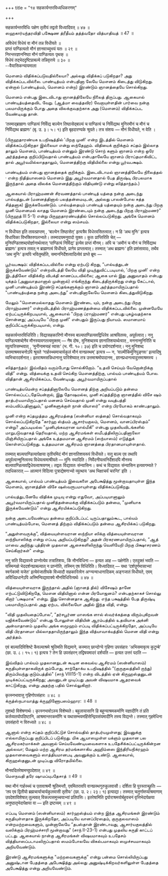+++
title = "१४ सहकार्यन्तरविध्यधिकरणम्"

+++

सहकार्यन्तरविधिः पक्षेण तृतीयं तद्वतो विध्यादिवत् ॥ ४७ ॥  
ஸஹகார்யந்தரவிதி பக்ஷேண த்ரீதீயம் தத்த்வதோ வித்யாதிவத் ॥ 47 ॥

अविधेयं विधेयं वा मौनं तन्न विधीयते ॥  
प्राप्तं पाण्डित्यतो मौनं ज्ञानवाच्युभयं यतः ॥ २९ ॥  
निरन्तरज्ञाननिष्ठा मौनं पाण्डित्यतः पृथक् ॥  
विधेयं तद्भेददृष्टिप्राबल्ये तन्निवृत्तये ॥ ३० ॥  
--वैयासिकन्यायमाला

மௌனம் விதிக்கப்படுவதில்லையா? அல்லது விதிக்கப் படுகிறதா? அது
விதிக்கப்படவில்லை. பாண்டித்யம் என்பதினா லேயே மௌனம் கிடைத்து விடுகிறது.
ஏன்றால் (பாண்டித்யம், மௌனம் என்ற) இரண்டும் ஞானத்தையே சொல்கிறது.

மௌனம் என்பது இடைவிடாது ஞானத்திலேயே நிலைத் திருப்பது. ஆகையால்
பாண்டித்யத்தைவிட வேறு. (ஆத்மா வைத்தவிர) வேறாயுள்ளதின் பார்வை நன்கு
பலமாயிருக்கும் போது அதை விலக்குவதற்காக அது (மௌனம்) விதிக்கப்பட வேண்டியது
தான்.

‘तस्माद्ब्राह्मणः पाण्डित्यं निर्विद्य बाल्येन तिष्ठासेद्बाल्यं च
पाण्डित्यं च निर्विद्याथ मुनिरमौनं च मौनं च निर्विद्याथ ब्राह्मणः’ (बृ.
उ. ३। ५। १) इति बृहदारण्यके श्रूयते। तत्र संशयः — मौनं विधीयते, न
वेति ।

(பிருஹதாரண்யக உபநிஷத்தில் 'பிறகு முனி' என்ற இடத்தில் மௌனம்
விதிக்கப்படுகிறதா இல்லையா என்று ஸந்தேஹம். விதியைக் குறிக்கும் சப்தம்
இல்லாத தாலும் மௌனம், பாண்டித்யம் என்னும் இரண்டு சொற் களும் ஞானம் என்ற
ஒரே அர்த்தத்தை குறிப்பிடுவதால் பாண்டித்யம் என்பதாலேயே ஞானம்
பிராப்தமாகிவிட்ட தால் அபூர்வமில்லாததாலும், மௌனத்திற்கு விதியில்லை என்று
பூர்வபக்ஷம்.

பாண்டித்யம் என்பது ஞானத்தைக் குறிக்கும். இடைவிடாமல் ஞானத்திலேயே
நிலைத்தல் · என்ற நிதித்யாஸனம் மௌனம் இது அபூர்வமானதால் பேத திருஷ்டி
பிரபலமாக இருந்தால் அதை விலக்க மௌனத்திற்கும் விதியுண்டு என்று
ஸித்தாந்தம்.)

ஆகையால் பிராஹ்மணன் சிரவணத்தால் பாண்டித் யத்தை நன்கு அடைந்து பால்யத்துடன்
(மனனத்தினால் பலத்தன்மையுடன், அல்லது பாலன்போல சுத்த சித்தனாக)
இருக்கவேண்டும். பால்யத்தையும் பாண்டித் யத்தையும் நன்கு அடைந்து பிறகு
முனி மௌனமல் லாதது மௌனம் இரண்டையும் நன்கு அடைந்து பிறகு பிராஹ்மணர்”
(பிருஹத் III 5-1) என்று பிருஹதாரண்யத்தில் சொல்லப்படுகிறது. அங்கே மௌனம்
விதிக்கப்படுகிறதா, இல்லையா என்று ஸம்சயம்.

न विधीयत इति तावत्प्राप्तम् , ‘बाल्येन तिष्ठासेत्’ इत्यत्रैव
विधेरवसितत्वात्। न हि ‘अथ मुनिः’ इत्यत्र विधायिका विभक्तिरुपलभ्यते।
तस्मादयमनुवादो युक्तः। कुतः प्राप्तिरिति चेत् —
मुनिपण्डितशब्दयोर्ज्ञानार्थत्वात् ‘पाण्डित्यं निर्विद्य’ इत्येव प्राप्तं
मौनम्। अपि च ‘अमौनं च मौनं च निर्विद्याथ ब्राह्मणः’ इत्यत्र तावत् न
ब्राह्मणत्वं विधीयते, प्रागेव प्राप्तत्वात्। तस्मात् ‘अथ ब्राह्मणः’ इति
प्रशंसावादः, तथैव ‘अथ मुनिः’ इत्यपि भवितुमर्हति, समाननिर्देशत्वादित्येवं
प्राप्ते ब्रूमः —

பூர்வபக்ஷம்: விதிக்கப்படவில்லை என்று ஏற்படு கிறது, “பால்யத்துடன்
இருக்கவேண்டும்” என்றவிடத்தி லேயே விதி முடிந்துவிட்டபடியால், 'பிறகு முனி'
என்ற இடத்திலோ விதிக்கிற விபக்தி காணப்படவில்லை; ஆகை யால் இது அனுவாதம்
என்பது யுக்தம் (அனுவாதமானால் முன்னால்) எங்கிருந்து கிடைத்திருக்கிறது
என்று கேட்டால், முனி பாண்டித்யம் இரண்டு சப்தங்களுக்கும் ஞானம்
அர்த்தமாயிருப்பதால் "பாண்டித்யத்தை நன்கு அடைந்து” என்பதினாலேயே மௌனம்
கிடைத்துவிடுகிறது.

மேலும் "மௌனமல்லாதது மௌனம் இரண்டை யும், நன்கு அடைந்து பிறகு பிராஹ்மணர்”
என்றவிடத்தில் பிராஹ்மணத்தன்மை விதிக்கப்படவில்லை. முன்னமேயே
ஏற்பட்டிருக்கிறபடியால், ஆகையால் "பிறகு ப்ராஹ்மணர்" என்பது புகழ்வதற்காக
சொன்னது; அப்படியே "பிறகு முனி" என்பதும் இருப்பது நியாயம். ஸமானமாய்
குறிப்பிட்டிருக்கிறபடியால், என்று.

सहकार्यन्तरविधिरिति। विद्यासहकारिणो मौनस्य बाल्यपाण्डित्यवद्विधिरेव
आश्रयितव्यः, अपूर्वत्वात्। ननु पाण्डित्यशब्देनैव मौनस्यावगतत्वमुक्तम् —
नैष दोषः, मुनिशब्दस्य ज्ञानातिशयार्थत्वात् , मननान्मुनिरिति च
व्युत्पत्तिसम्भवात् , ‘मुनीनामप्यहं व्यासः’ (भ. गी. १०। ३७) इति च
प्रयोगदर्शनात्। ननु मुनिशब्द उत्तमाश्रमवचनोऽपि श्रूयते
‘गार्हस्थ्यमाचार्यकुलं मौनं वानप्रस्थम्’ इत्यत्र — न,
‘वाल्मीकिर्मुनिपुङ्गवः’ इत्यादिषु व्यभिचारदर्शनात्।
इतराश्रमसन्निधानात्तु पारिशेष्यात् तत्र उत्तमाश्रमोपादानम् ,
ज्ञानप्रधानत्वादुत्तमाश्रमस्य ।

ஸித்தாந்தம்: இவ்விதம் வரும்போது சொல்கிறோம். “உதவி செய்யும் வேறொன்றிக்கு
விதி” என்று. வித்யைக்கு உதவி செய்கிற மௌனத்திற்கு, பால்யம் பாண்டித்யம்
போல. விதிதான் ஆசிரயிக்கப்பட வேண்டியது. அபூர்வமாயிருப்பதால்

பாண்டித்யமென்ற சப்தத்தினாலேயே மௌனத் திற்கு அறியப்படும் தன்மை
சொல்லப்பட்டதேயென்றால், இது தோஷமல்ல, முனி சப்தத்திற்கு ஞானத்தில் விசே ஷம்
தாத்பர்யமாயிருப்பதால் மனனம் செய்வதால் முனி என்று வயுத்பத்தி
ஸம்பவிப்பதினாலும்,” முனிகளுக்குள் நான் வியாஸர்" என்ற பிரயோகம்
காண்பதாலும்.

முனி என்ற சப்தமுத்தம ஆசிரமத்தை (ஸன்னியா ஸத்தை) சொல்வதாகவும்
சொல்லப்படுகிறதே “கார்ஹ ஸ்த்யம் ஆசார்யகுலம், மௌனம், வானப்பிரஸ்தம்” என்று?
அப்படியல்ல "முனிபுங்கவரான வால்மீகி" என்பது முதலியவிடங்களில்
மாறுபடுவதாகத் தெரிவதால், மற்ற ஆசிரமங்கள் ஸமீபத்திலிருப்பதினாலோ
மிஞ்சியிருப்பதால் அங்கே உத்தமமான ஆசிரமம் (ஸந்யாஸம்) எடுத்துக்
கொள்ளப்படுகிறது. உத்தமமான ஆசிரமம் ஞானத்தை பிரதானமாயுள்ளதால்.

तस्मात् बाल्यपाण्डित्यापेक्षया तृतीयमिदं मौनं ज्ञानातिशयरूपं विधीयते।
यत्तु बाल्य एव तथापि अपूर्वत्वान्मुनित्वस्य विधेयत्वमाश्रीयते — मुनिः
स्यादिति। निर्वेदनीयत्वनिर्देशादपि मौनस्य
बाल्यपाण्डित्यवद्विधेयत्वाश्रयणम्। तद्वतः विद्यावतः संन्यासिनः। कथं च
विद्यावतः संन्यासिन इत्यवगम्यते ? तदधिकारात् — आत्मानं विदित्वा
पुत्राद्येषणाभ्यो व्युत्थाय ‘अथ भिक्षाचर्यं चरन्ति’ इति ।

ஆகையால், பால்யம் பாண்டித்யம் இவைகளை அபேக்ஷித்து மூன்றாவதாயுள்ள இந்த
மௌனம், ஞானத்தின் விசே ஷஸ்வரூபமாயுள்ளது விதிக்கப்படுகிறது.

பால்யத்துடனேயே விதிக்க முடிவு என்று எதுவோ, அப்படியானாலும்
அபூர்வமாயிருப்பதால் முனித்தன்மைக்கு விதிக்கப்படும் தன்மை, "முனியாக
இருக்கவேண்டும்” என்று ஆசிரயிக்கப்படுகிறது.

நன்கு அடையவேண்டிய தன்மை குறிப்பிடப்பட் டிருப்பதாலும்கூட, பால்யம்
பாண்டித்யம்போல, மெளனத் திற்கும் விதிக்கப்படும் தன்மை ஆசிரயிக்கப்
படுகிறது.

“அதுள்ளவருக்கு”, வித்யையுள்ளவரான ஸந்நியா ஸிக்கு வித்யையுள்ளவரான
ஸந்நியாஸிக்கு என்று எப்படி அறியப்படுகிறது? அதன் பிரகரணமாயிருப்பதால்,
“ஆத் மாவை அறிந்து புத்திரன் முதலான ஆசைகளிலிருந்து வெளியேறி பிறகு
பிக்ஷாசரணம் செய்கிறார்கள்" என்று.

ननु सति विद्यावत्त्वे प्राप्नोत्येव तत्रातिशयः, किं मौनविधिना — इत्यत आह
— पक्षेणेति। एतदुक्तं भवति — यस्मिन्पक्षे भेददर्शनप्राबल्यात् न
प्राप्नोति, तस्मिन् एष विधिरिति। विध्यादिवत् — यथा ‘दर्शपूर्णमासाभ्यां
स्वर्गकामो यजेत’ इत्येवंजातीयके विध्यादौ सहकारित्वेन अग्न्यन्वाधानादिकम्
अङ्गजातं विधीयते, एवम् अविधिप्रधानेऽपि अस्मिन्विद्यावाक्ये
मौनविधिरित्यर्थः ॥ ४७ ॥

வித்யையுள்ளவராக இருந்தால் அதில் (ஞானத் தில்) விசேஷம் தானே
எற்பட்டுவிடுகிறதே, மௌன விதியினால் என்ன பிரயோஜனம்? என்பதற்காகச் சொல்லு
கிறார் ‘பக்ஷமாக” என்று. இது சொன்னதாக ஆகிறது. எந்த பக்ஷத்தில் பேத
திருஷ்டி பலமாயிருப்பதால் அது ஏற்பட வில்லையோ அதில் இந்த விதி, என்று.

“விதி முதலியதைப்போல”, “தர்சபூர்ண மாஸங்க ளால் ஸ்வர்க்கத்தை விரும்புகிறவன்
யஜிக்கவேண்டும்” என்பது போலுள்ள விதியின் ஆரம்பத்தில் உதவியாக அக்னி
அன்வாதானம் முதலிய அங்க ஸமூஹம் எப்படி விதிக்கப்பட்டிருக்கிறதோ, அப்படியே
விதி பிரதானமா யில்லாததாயிருந்தாலும் இந்த வித்யாவாக்யத்தில் மௌன விதி
என்று அர்த்தம்.

एवं बाल्यादिविशिष्टे कैवल्याश्रमे श्रुतिमति विद्यमाने, कस्मात्
छान्दोग्ये गृहिणा उपसंहारः ‘अभिसमावृत्य कुटुम्बे’ (छा. उ. ८। १५। १)
इत्यत्र ? तेन हि उपसंहरन् तद्विषयमादरं दर्शयति — इत्यत उत्तरं पठति —

இவ்விதம் பால்யம் முதலானதுடன் கூடின கைவல்ய ஆசிரமம் (ஸன்னியாஸம்)
சுருதியுள்ளதாகவிருக் கும்போது, சாந்தோக்ய உபநிஷத்தில் “(குருகுலத்திலி
ருந்து) திரும்பிவந்து குடும்பத்தில்" (சாந் VIII15-1) என்ற விடத்தில் ஏன்
கிருஹஸ்தனுடன் முடிக்கப்பட்டிருக்கிறது; அவனுடன் முடிப்பது அவன் விஷயமாக
ஆதரவைக் காட்டுகிறது, என்று அதற்கு பதில் சொல்லுகிறார்.

कृत्स्नभावात्तु गृहिणोपसंहारः ॥ ४८ ॥  
க்ருத்ஸ்நபாவாத்து க்ருஹிணோபஸம்ஹார: ॥ 48 ॥

तुशब्दो विशेषणार्थः। कृत्स्नभावोऽस्य विशेष्यते। बहुलायासानि हि
बहून्याश्रमकर्माणि यज्ञादीनि तं प्रति कर्तव्यतयोपदिष्टानि,
आश्रमान्तरकर्माणि च यथासम्भवमहिंसेन्द्रियसंयमादीनि तस्य विद्यन्ते।
तस्मात् गृहमेधिना उपसंहारो न विरुध्यते ॥ ४८ ॥

ஆனால் என்ற சப்தம் குறிப்பிட்டுச் சொல்வதில் தாத்பர்யமுள்ளது; இவனுக்கு
எல்லாமிருப்பது குறிப்பிடப் படுகிறது. மிக ஆயாஸமுள்ள யக்ஞம் முதலான பல
ஆசிரமகர்மாக்கள் அவனால் செய்யவேண்டியவைகளாக உபதேசிக்கப்பட்டிருக்கின்றன
அல்லவா; மேலும் மற்ற ஆசிரம தர்மங்களாகிய அஹிம்ஸை இந்திரியநிக்ரஹம்
முதலானவைகளும் ஸாத்தியமானபடி அவனுக்கும் உண்டு. ஆகையால், கிருஹஸ்தனுடன்
முடிப்பது விரோதமில்லை.

मौनवदितरेषामप्युपदेशात् ॥ ४९ ॥  
மௌநவதி தரே ஷாமப்யுபதேசாத் ॥ 49 ॥

यथा मौनं गार्हस्थ्यं च एतावाश्रमौ श्रुतिमन्तौ, एवमितरावपि
वानप्रस्थगुरुकुलवासौ। दर्शिता हि पुरस्ताच्छ्रुतिः — ‘तप एव द्वितीयो
ब्रह्मचार्याचार्यकुलवासी तृतीयः’ (छा. उ. २। २३। १) इत्याद्या। तस्मात्
चतुर्णामप्याश्रमाणाम् उपदेशाविशेषात् तुल्यवत् विकल्पसमुच्चयाभ्यां
प्रतिपत्तिः। इतरेषामिति द्वयोराश्रमयोर्बहुवचनं वृत्तिभेदापेक्षया
अनुष्ठातृभेदापेक्षया वा — इति द्रष्टव्यम् ॥ ४९ ॥

எப்படி மௌனம் (ஸன்னியாஸம்) கார்ஹஸ்த்யம் என்ற இந்த ஆசிரமங்கள் இரண்டும்
சுருதியுள்ளதாக இருக்கிறதோ, அப்படியே வானப்பிரஸதம், குருகுலவாஸம்
என்றமற்றவைகளும், முன்னாலேயே “தபஸ்தான் இரண்டாவது, ஆசார்யகுலத்தில்
வஸிக்கும் பிரஹ்மச்சாரி மூன்றாவது" (சாந் II-23-1) என்பது முதலிய சுருதி
காட்டப் பட்டது. ஆகையால் நான்கு ஆசிரமங்கள் விஷயமாகவும் உபதேசம்
வித்தியாஸப்படாமலிருப்பதால் ஸமம்போலவே விகல்பமாகவும் ஸமுச்சயமாகவும்
அறியவேண்டும்.

இரண்டு ஆசிரமங்களுக்கு "மற்றவைகளுக்கு” என்று பன்மை சொல்லியிருப்பது
அனுஷ்டான பேதத்தை அபேக்ஷித்து அல்லது அனுஷ்டிக்கிறவர்களிலுள்ள பேதத்தை
அபேக்ஷித்து என்று அறியவேண்டும்.
